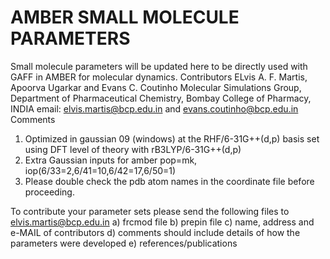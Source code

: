 # AMBER SMALL MOLECULE PARAMETERS
Small molecule parameters will be updated here to be directly used with GAFF in AMBER for molecular dynamics.
Contributors 
ELvis A. F. Martis, Apoorva Ugarkar and Evans C. Coutinho
Molecular Simulations Group, 
Department of Pharmaceutical Chemistry, 
Bombay College of Pharmacy,
INDIA
email: elvis.martis@bcp.edu.in and evans.coutinho@bcp.edu.in
Comments
1) Optimized in gaussian 09 (windows) at the RHF/6-31G++(d,p) basis set using DFT level of theory with rB3LYP/6-31G++(d,p)
2) Extra Gaussian inputs for amber pop=mk, iop(6/33=2,6/41=10,6/42=17,6/50=1)  
3) Please double check the pdb atom names in the coordinate file before proceeding.

To contribute your parameter sets please send the following files to elvis.martis@bcp.edu.in
a) frcmod file
b) prepin file
c) name, address and e-MAIL of contributors
d) comments should include details of how the parameters were developed
e) references/publications
